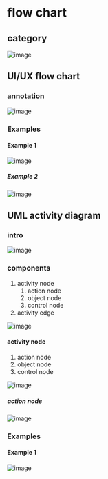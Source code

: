 # flow chart
## category
![image](https://github.com/user-attachments/assets/e828d5ec-b1ca-43db-9099-0a69fd0fa6fb)

## UI/UX flow chart
### annotation
![image](https://github.com/user-attachments/assets/2c52bb70-6e61-4622-9a71-97dffd8b8372)

### Examples
#### Example 1

![image](https://github.com/user-attachments/assets/b3f7545e-38a3-4bd7-9316-c55bd2ef9575)

##### Example 2

![image](https://github.com/user-attachments/assets/df88d757-e188-4831-92c7-fdb8aea306c6)

## UML activity diagram
### intro
![image](https://github.com/user-attachments/assets/2d8972d1-fa87-4f90-8f90-86bdc9b21b24)

### components
1. activity node
   1. action node
   2. object node
   3. control node
2. activity edge

![image](https://github.com/user-attachments/assets/daa4d8b6-1eae-4fd6-8020-bbad60d1b269)

#### activity node
1. action node
2. object node
3. control node

![image](https://github.com/user-attachments/assets/7fd0331d-8025-416f-9dbc-2032b4ad65ec)

##### action node
![image](https://github.com/user-attachments/assets/146dbd62-6dd9-488a-b2d8-324856e62368)


### Examples
#### Example 1
![image](https://github.com/user-attachments/assets/65a33fc1-763a-49eb-9606-02ff5e2151a2)

